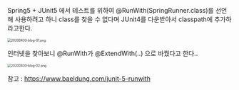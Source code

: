 Spring5 + JUnit5 에서 테스트를 위하여 @RunWith(SpringRunner.class)를 선언해 사용하려고 하니 
class를 찾을 수 없다며 JUnit4를 다운받아서 classpath에 추가하라고한다.

<img src="https://cjred.net/img/blog/20200430-blog-01.png" alt="20200430-blog-01.png"  style="zoom:50%;" />

인터넷을 찾아보니 @RunWith가 @ExtendWith(..) 으로 바꿨다고 한다..

<img src="https://cjred.net/img/blog/20200430-blog-02.png" alt="20200430-blog-02.png" style="zoom:50%;" />


참고 : https://www.baeldung.com/junit-5-runwith

